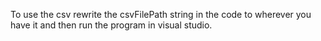 To use the csv rewrite the csvFilePath string in the code to wherever you have it and then run the program in visual studio.
